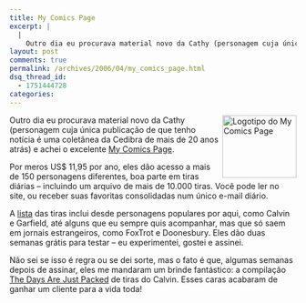 ```yaml
---
title: My Comics Page
excerpt: |
  |
    Outro dia eu procurava material novo da Cathy (personagem cuja única publicação de que tenho notícia é uma coletânea da Cedibra de mais de 20 anos atrás) e achei o excelente My Comics Page. Por meros US$ 11,95 por ano,...
layout: post
comments: true
permalink: /archives/2006/04/my_comics_page.html
dsq_thread_id:
  - 1751444728
categories:
---
```

<img title="Logotipo do My Comics Page" src="//chester.me/archives/img/my_comics_page_logo.gif" width="130" height="110" align="right" style="margin-left:2px" />Outro dia eu procurava material novo da Cathy (personagem cuja única publicação de que tenho notícia é uma coletânea da Cedibra de mais de 20 anos atrás) e achei o excelente [My Comics Page][1].

Por meros US$ 11,95 por ano, eles dão acesso a mais de 150 personagens diferentes, boa parte em tiras diárias &#8211; incluindo um arquivo de mais de 10.000 tiras. Você pode ler no site, ou receber suas favoritas consolidadas num único e-mail diário.

A [lista][2] das tiras inclui desde personagens populares por aqui, como Calvin e Garfield, até alguns que eu sempre quis acompanhar, mas que só saem em jornais estrangeiros, como FoxTrot e Doonesbury. Eles dão duas semanas grátis para testar &#8211; eu experimentei, gostei e assinei.

Não sei se isso é regra ou se dei sorte, mas o fato é que, algumas semanas depois de assinar, eles me mandaram um brinde fantástico: a compilação [The Days Are Just Packed][3] de tiras do Calvin. Esses caras acabaram de ganhar um cliente para a vida toda!

 [1]: http://www.mycomicspage.com
 [2]: http://www.mycomicspage.com/free/pop_comics.html?ref=mcp&#038;mrk=mcphome
 [3]: http://www.amazon.com/gp/product/0836217357/103-7123073-2592602?v=glance&#038;n=283155

